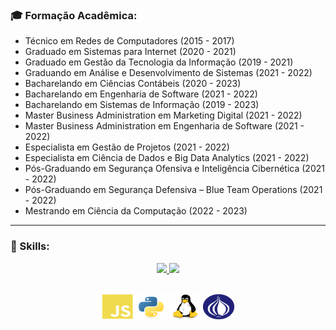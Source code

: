 ### 🎓 Formação Acadêmica:

- Técnico em Redes de Computadores (2015 - 2017)
- Graduado em Sistemas para Internet (2020 - 2021)
- Graduado em Gestão da Tecnologia da Informação (2019 - 2021)
- Graduando em Análise e Desenvolvimento de Sistemas (2021 - 2022)
- Bacharelando em Ciências Contábeis (2020 - 2023)
- Bacharelando em Engenharia de Software (2021 - 2022)
- Bacharelando em Sistemas de Informação (2019 - 2023)
- Master Business Administration em Marketing Digital (2021 - 2022)
- Master Business Administration em Engenharia de Software (2021 - 2022)
- Especialista em Gestão de Projetos (2021 - 2022)
- Especialista em Ciência de Dados e Big Data Analytics (2021 - 2022)
- Pós-Graduando em Segurança Ofensiva e Inteligência Cibernética (2021 - 2022)
- Pós-Graduando em Segurança Defensiva – Blue Team Operations (2021 - 2022)
- Mestrando em Ciência da Computação (2022 - 2023)
___________________________________________________________________________________________________________________________________________________________________________________

### 💼 Skills:

<p align="center">
<a href="https://github.com/tacitoau/">
  <img height="160em" src="https://github-readme-stats.vercel.app/api?username=tacitoau&show_icons=true&theme=react&include_all_commits=true&count_private=true"/>
  <img height="160em" src="https://github-readme-stats.vercel.app/api/top-langs/?username=tacitoau&layout=compact&langs_count=7&theme=react"/>
</a>
</p>

<p align="center"><br>
  <img align="center" alt="JavaScript" height="40" width="50" src="https://raw.githubusercontent.com/devicons/devicon/master/icons/javascript/javascript-plain.svg">
  <img align="center" alt="Python" height="40" width="50" src="https://raw.githubusercontent.com/devicons/devicon/master/icons/python/python-original.svg">
  <img align="center" alt="Linux" height="40" width="50" src="https://raw.githubusercontent.com/devicons/devicon/master/icons/linux/linux-original.svg">
   <img align="center" alt="Perl" height="40" width="50" src="https://raw.githubusercontent.com/devicons/devicon/master/icons/perl/perl-original.svg">
</p>
